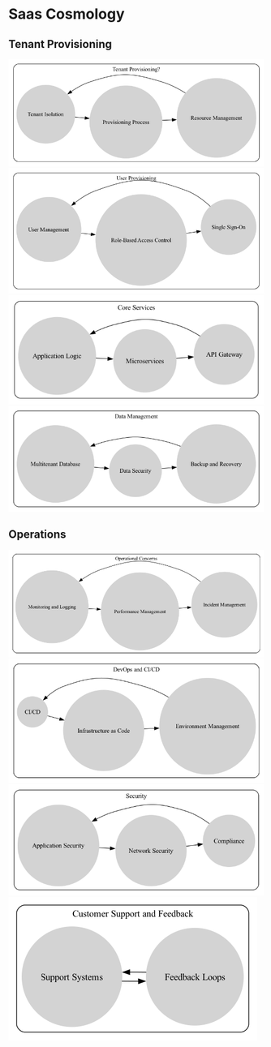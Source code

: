 Saas Cosmology   
=========

Tenant Provisioning
------------
![alt text](diagrams/saas_cosmology_1.png)
![alt text](diagrams/saas_cosmology_2.png)
![alt text](diagrams/saas_cosmology_3.png)
![alt text](diagrams/saas_cosmology_4.png)

Operations
------------
![alt text](diagrams/saas_cosmology_5.png)
![alt text](diagrams/saas_cosmology_7.png)
![alt text](diagrams/saas_cosmology_6.png)
![alt text](diagrams/saas_cosmology_8.png)

